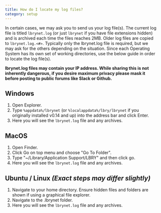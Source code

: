 ```yaml
---
title: How do I locate my log files?
category: setup
---
```


In certain cases, we may ask you to send us your log file(s).  The current log file is titled `lbrynet.log` (or just `lbrynet` if you have file extensions hidden) and is archived each time the files reaches 2MB. Older log files are copied to `lbrynet.log.<#>`. Typically only the lbrynet.log file is required, but we may ask for the others depending on the situation.  Since each Operating System has its own set of working directories, use the below guide in order to locate the log file(s).

 **lbrynet.log files may contain your IP address. While sharing this is not inherently dangerous, if you desire maximum privacy please mask it before posting to public forums like Slack or Github.**

## Windows
1. Open Explorer.
1. Type `%appdata%/lbrynet` (or `%localappdata%/lbry/lbrynet` if you originally installed v0.14 and up) into the address bar and click Enter.
2. Here you will see the `lbrynet.log` file and any archives. 

## MacOS
1. Open Finder.
1. Click Go on top menu and choose "Go To Folder".
1. Type "~/Library/Application Support/LBRY" and then click go.
2. Here you will see the `lbrynet.log` file and any archives. 

## Ubuntu / Linux *(Exact steps may differ slightly)* 
1. Navigate to your home directory. Ensure hidden files and folders are shown if using a graphical file explorer.
2. Navigate to the .lbrynet folder. 
3. Here you will see the `lbrynet.log` file and any archives. 

